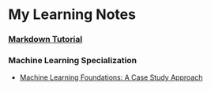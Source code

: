 # My Learning Notes

### [Markdown Tutorial](http://eherrera.net/markdowntutorial/)


### Machine Learning Specialization
* [Machine Learning Foundations: A Case Study Approach](https://www.coursera.org/learn/ml-foundations)
